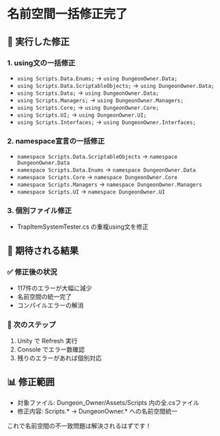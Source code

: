 # 名前空間一括修正完了

## 🔧 実行した修正

### 1. using文の一括修正
- `using Scripts.Data.Enums;` → `using DungeonOwner.Data;`
- `using Scripts.Data.ScriptableObjects;` → `using DungeonOwner.Data;`
- `using Scripts.Data;` → `using DungeonOwner.Data;`
- `using Scripts.Managers;` → `using DungeonOwner.Managers;`
- `using Scripts.Core;` → `using DungeonOwner.Core;`
- `using Scripts.UI;` → `using DungeonOwner.UI;`
- `using Scripts.Interfaces;` → `using DungeonOwner.Interfaces;`

### 2. namespace宣言の一括修正
- `namespace Scripts.Data.ScriptableObjects` → `namespace DungeonOwner.Data`
- `namespace Scripts.Data.Enums` → `namespace DungeonOwner.Data`
- `namespace Scripts.Core` → `namespace DungeonOwner.Core`
- `namespace Scripts.Managers` → `namespace DungeonOwner.Managers`
- `namespace Scripts.UI` → `namespace DungeonOwner.UI`

### 3. 個別ファイル修正
- TrapItemSystemTester.cs の重複using文を修正

## 🎯 期待される結果

### ✅ 修正後の状況
- 117件のエラーが大幅に減少
- 名前空間の統一完了
- コンパイルエラーの解消

### 🚀 次のステップ
1. Unity で Refresh 実行
2. Console でエラー数確認
3. 残りのエラーがあれば個別対応

## 📊 修正範囲
- 対象ファイル: Dungeon_Owner/Assets/Scripts 内の全.csファイル
- 修正内容: Scripts.* → DungeonOwner.* への名前空間統一

これで名前空間の不一致問題は解決されるはずです！